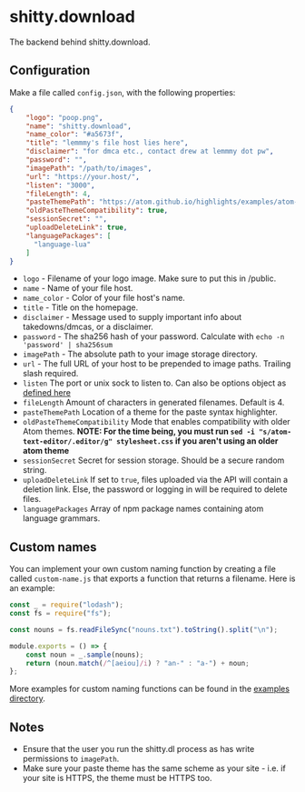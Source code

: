 # shitty.download

The backend behind shitty.download.

## Configuration

Make a file called `config.json`, with the following properties:

```json
{
    "logo": "poop.png",
    "name": "shitty.download",
    "name_color": "#a5673f",
    "title": "lemmmy's file host lies here",
    "disclaimer": "for dmca etc., contact drew at lemmmy dot pw",
    "password": "",
    "imagePath": "/path/to/images",
    "url": "https://your.host/",
    "listen": "3000",
    "fileLength": 4,
    "pasteThemePath": "https://atom.github.io/highlights/examples/atom-dark.css",
    "oldPasteThemeCompatibility": true,
    "sessionSecret": "",
	"uploadDeleteLink": true,
    "languagePackages": [
      "language-lua"
    ]
}
```
- `logo` - Filename of your logo image. Make sure to put this in /public.
- `name` - Name of your file host.
- `name_color` - Color of your file host's name.
- `title` - Title on the homepage.
- `disclaimer` - Message used to supply important info about takedowns/dmcas, or a disclaimer.
- `password` - The sha256 hash of your password. Calculate with `echo -n 'password' | sha256sum`
- `imagePath` - The absolute path to your image storage directory.
- `url` - The full URL of your host to be prepended to image paths. Trailing slash required.
- `listen` The port or unix sock to listen to. Can also be options object as [defined here](https://nodejs.org/api/net.html#net_server_listen_options_callback)
- `fileLength` Amount of characters in generated filenames. Default is 4.
- `pasteThemePath` Location of a theme for the paste syntax highlighter.
- `oldPasteThemeCompatibility` Mode that enables compatibility with older Atom themes. **NOTE: For the time being, you must run `sed -i "s/atom-text-editor/.editor/g" stylesheet.css` if you aren't using an older atom theme**
- `sessionSecret` Secret for session storage. Should be a secure random string.
- `uploadDeleteLink` If set to `true`, files uploaded via the API will contain a deletion link. Else, the password or logging in will be required to delete files.
- `languagePackages` Array of npm package names containing atom language grammars.

## Custom names

You can implement your own custom naming function by creating a file called `custom-name.js` that exports a function that returns a filename. Here is an example:

```js
const _ = require("lodash");
const fs = require("fs");

const nouns = fs.readFileSync("nouns.txt").toString().split("\n");

module.exports = () => {
	const noun = _.sample(nouns);
	return (noun.match(/^[aeiou]/i) ? "an-" : "a-") + noun;
};
```

More examples for custom naming functions can be found in the [examples directory](https://github.com/Lemmmy/shitty.dl/tree/master/examples).

## Notes

* Ensure that the user you run the shitty.dl process as has write permissions to `imagePath`.
* Make sure your paste theme has the same scheme as your site - i.e. if your site is HTTPS, the theme must be HTTPS too.
